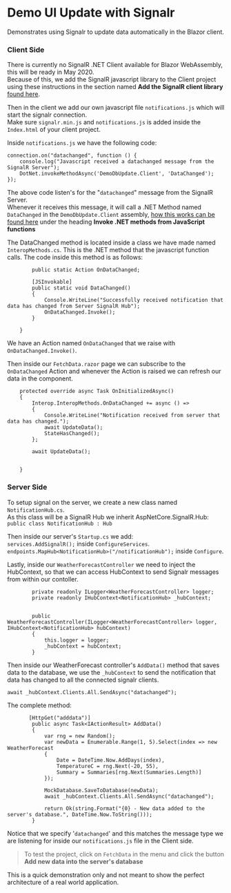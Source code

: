 # Demo UI Update with Signalr
Demonstrates using Signalr to update data automatically in the Blazor client.  
  
    
  
  
### Client Side
There is currently no SignalR .NET Client available for Blazor WebAssembly, this will be ready in May 2020.  
Because of this, we add the SignalR javascript library to the Client project using these instructions in the section named **Add the SignalR client library** [found here](https://docs.microsoft.com/en-us/aspnet/core/tutorials/signalr?tabs=visual-studio&view=aspnetcore-3.1).  
  
Then in the client we add our own javascript file `notifications.js` which will start the signalr connection.  
Make sure `signalr.min.js` and `notifications.js` is added inside the `Index.html` of your client project.  

Inside `notifications.js` we have the following code:
```
connection.on("datachanged", function () {
    console.log("Javascript received a datachanged message from the SignalR Server");
    DotNet.invokeMethodAsync('DemoDbUpdate.Client', 'DataChanged');
});
```
The above code listen's for the "`datachanged`" message from the SignalR Server.  
Whenever it receives this message, it will call a .NET Method named `DataChanged` in the `DemoDbUpdate.Client` assembly, [how this works can be found here](https://docs.microsoft.com/en-us/aspnet/core/blazor/javascript-interop?view=aspnetcore-3.1) under the heading **Invoke .NET methods from JavaScript functions**  

The DataChanged method is located inside a class we have made named `InteropMethods.cs`. This is the .NET method that the javascript function calls. The code inside this method is as follows:
```
        public static Action OnDataChanged;

        [JSInvokable]
        public static void DataChanged()
        {
            Console.WriteLine("Successfully received notification that data has changed from Server SignalR Hub");
            OnDataChanged.Invoke();
        }

    }
```
We have an Action named `OnDataChanged` that we raise with `OnDataChanged.Invoke()`.

Then inside our `FetchData.razor` page we can subscribe to the `OnDataChanged` Action and whenever the Action is raised we can refresh our data in the component.
```
    protected override async Task OnInitializedAsync()
    {
        Interop.InteropMethods.OnDataChanged += async () =>
        {
            Console.WriteLine("Notification received from server that data has changed.");
            await UpdateData();
            StateHasChanged();
        };

        await UpdateData();


    }
```
### Server Side  
To setup signal on the server, we create a new class named `NotificationHub.cs`.  
As this class will be a SignalR Hub we inherit AspNetCore.SignalR.Hub:  
`public class NotificationHub : Hub`  
  
  
Then inside our server's `Startup.cs` we add:  
`services.AddSignalR();` inside `ConfigureServices`.  
`endpoints.MapHub<NotificationHub>("/notificationHub");` inside `Configure`.
  
Lastly, inside our `WeatherForecastController` we need to inject the HubContext, so that we can access HubContext to send Signalr messages from within our contoller.  

```
        private readonly ILogger<WeatherForecastController> logger;
        private readonly IHubContext<NotificationHub> _hubContext;


        public WeatherForecastController(ILogger<WeatherForecastController> logger, IHubContext<NotificationHub> hubContext)
        {
            this.logger = logger;
            _hubContext = hubContext;
        }
```  
  
Then inside our WeatherForecast controller's `AddData()` method that saves data to the database, we use the `_hubContext` to send the notification that data has changed to all the connected signalr clients.  

`await _hubContext.Clients.All.SendAsync("datachanged");`
  
The complete method:  
```
       [HttpGet("adddata")]
        public async Task<IActionResult> AddData()
        {
            var rng = new Random();
            var newData = Enumerable.Range(1, 5).Select(index => new WeatherForecast
            {
                Date = DateTime.Now.AddDays(index),
                TemperatureC = rng.Next(-20, 55),
                Summary = Summaries[rng.Next(Summaries.Length)]
            });

            MockDatabase.SaveToDatabase(newData);
            await _hubContext.Clients.All.SendAsync("datachanged");

            return Ok(string.Format("{0} - New data added to the server's database.", DateTime.Now.ToString()));
        }
```  
  
  
Notice that we specify '`datachanged`' and this matches the message type we are listening for inside our `notifications.js` file in the Client side.  
  
> To test the project, click on `FetchData` in the menu and click the button **Add new data into the server's database**  
  
This is a quick demonstration only and not meant to show the perfect architecture of a real world application. 
 



